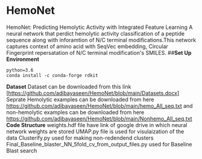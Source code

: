# HemoNet
HemoNet: Predicting Hemolytic Activity with Integrated Feature Learning
A neural network that perdict hemolytic activity classification of a peptide sequence along with inforamtion of N/C terminal modifications.This network captures context of amino acid with SeqVec embedding, Circular Fingerprint repersatation of N/C terminal modification's SMILES.
##**Set Up Environment**
```
python=3.6
conda install -c conda-forge rdkit
```
**Dataset**
Dataset can be downloaded from this link [https://github.com/adibayaseen/HemoNet/blob/main/Datasets.docx]
Seprate Hemolytic examples can be downloaded from here https://github.com/adibayaseen/HemoNet/blob/main/hemo_All_seq.txt
and non-hemolytic examples can be downloaded from here https://github.com/adibayaseen/HemoNet/blob/main/Nonhemo_All_seq.txt
**Code Structure**
weights.hdf file have link of google drive in which neural network weights are stored
UMAP.py file is used for visulaization of the data
Clusterify.py used for making non-redendend clusters
Final_Baseline_blaster_NN_5fold_cv_from_output_files.py used for Baseline Blast search


